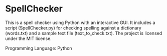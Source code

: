 # SpellChecker
This is a spell checker using Python with an interactive GUI. It includes a script (SpellChecker.py) for checking spelling against a dictionary (words.txt) and a sample text file (text_to_check.txt). The project is licensed under the MIT license.

Programming Language: Python

